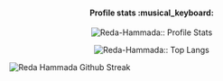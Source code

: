<h4 align="center">Profile stats :musical_keyboard:</h4>
<p align="center"><img src="https://github-readme-stats.vercel.app/api?username=Reda-Hammada&show_icons=true&theme=synthwave" alt="Reda-Hammada:: Profile Stats" /></p>

<p align="center"><img src="https://github-readme-stats.vercel.app/api/top-langs/?username=Reda-Hammada&langs_count=10&theme=tokyonight&layout=compact" alt="Reda-Hammada:: Top Langs" /></p>


![Reda Hammada Github Streak](https://github-readme-streak-stats.herokuapp.com/?user=Reda-Hammada)
